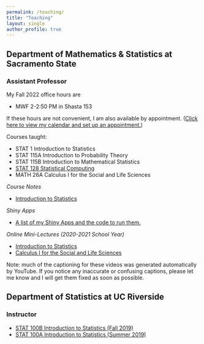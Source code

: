 ```yaml
---
permalink: /teaching/
title: "Teaching"
layout: single
author_profile: true
---
```


## Department of Mathematics & Statistics at Sacramento State
### Assistant Professor
My Fall 2022 office hours are 

- MWF 2-2:50 PM in Shasta 153

If these hours are not convenient, I am also available by appointment. (<a href="https://calendly.com/lcappiello/30min">Click here to view my calendar and set up an appointment.</a>)

Courses taught:

- STAT 1 Introduction to Statistics 
- STAT 115A Introduction to Probability Theory
- STAT 115B Introduction to Mathematical Statistics
- <a href="https://lgpcappiello.github.io/teaching/stat128/">STAT 128 Statistical Computing</a>
- MATH 26A Calculus I for the Social and Life Sciences

*Course Notes*
- <a href="https://bookdown.org/lgpcappiello/IntroStats/">Introduction to Statistics</a>

*Shiny Apps*
- <a href="https://lgpcappiello.github.io/teaching/shinyapps/">A list of my Shiny Apps and the code to run them.</a>

*Online Mini-Lectures (2020-2021 School Year)*
- <a href="https://www.youtube.com/playlist?list=PLuMDlHzKEzEFDn6yfD9D3DCsp_j2AfDvm" target="_blank">Introduction to Statistics</a>
- <a href="https://www.youtube.com/playlist?list=PLuMDlHzKEzEHVDBeTH5I_ghfON5ev4vCv" target="_blank">Calculus I for the Social and Life Sciences</a>

Note: much of the captioning for these videos was generated automatically by YouTube. If you notice any inaccurate or confusing captions, please let me know and I will get them fixed as soon as possible.

## Department of Statistics at UC Riverside
### Instructor
- [STAT 100B Introduction to Statistics (Fall 2019)](https://lgpcappiello.github.io/teaching/stat100b/)
- [STAT 100A Introduction to Statistics (Summer 2019)](https://lgpcappiello.github.io/teaching/stat100a/)
